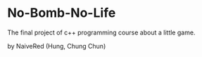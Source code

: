 # No-Bomb-No-Life
The final project of c++ programming course about a little game.

by NaiveRed (Hung, Chung Chun)
